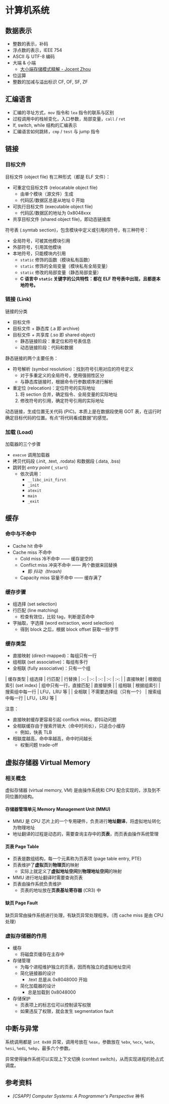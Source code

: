 # 计算机系统

## 数据表示

+ 整数的表示，补码
+ 浮点数的表示，IEEE 754
+ ASCII 与 UTF-8 编码
+ 大端 & 小端
  + [大小端存储模式精解 - Jocent Zhou](https://jocent.me/2017/07/25/big-little-endian.html)
+ 位运算
+ 整数的加减与溢出标识 CF, OF, SF, ZF

## 汇编语言

+ 汇编的寻址方式，`mov` 指令和 `lea` 指令的联系与区别
+ 过程调用中的栈帧变化，入口参数，局部变量，`call` / `ret`
+ If, switch, while 结构的汇编表示
+ 汇编语言如何跳转，`cmp` / `test` 与 jump 指令

## 链接

### 目标文件

目标文件 (object file) 有三种形式（都是 ELF 文件）：

+ 可重定位目标文件 (relocatable object file)
  + 由单个模块（源文件）生成
  + 代码区/数据区总是从地址 0 开始
+ 可执行目标文件 (executable object file)
  + 代码区/数据区的地址为 0x8048xxx
+ 共享目标文件 (shared object file)，即动态链接库

符号表 (.symtab section)，包含模块中定义或引用的符号，有三种符号：

+ 全局符号，可被其他模块引用
+ 外部符号，引用其他模块
+ 本地符号，只能模块内引用
  + `static` 修饰的函数（模块私有函数）
  + `static` 修饰的全局变量（模块私有全局变量）
  + `static` 修改的局部变量（静态局部变量）
  + **C 语言中 `static` 关键字的公共特性：都在 ELF 符号表中出现，且都是本地符号。**

### 链接 (Link)

链接的分类

+ 目标文件
+ 目标文件 + 静态库 (.a 即 archive)
+ 目标文件 + 共享库 (.so 即 shared object)
  + 静态链接阶段：重定位和符号表信息
  + 动态链接阶段：代码和数据

静态链接的两个主要任务：

+ 符号解析 (symbol resolution)：找到符号引用对应的符号定义
  + 对于多重定义的全局符号，使用强弱性区分
  + 与静态库链接时，根据命令行参数顺序进行解析
+ 重定位 (relocation)：定位符号的实际地址
  1. 将 section 合并，确定指令、全局变量的实际地址
  1. 修改符号的引用，确定符号引用的实际地址

动态链接，生成位置无关代码 (PIC)。本质上是在数据段使用 GOT 表，在运行时确定目标代码的位置。有点“将代码看成数据”的感觉。

### 加载 (Load)

加载器的三个步骤

+ `execve` 调用加载器
+ 拷贝代码段 (.init, .text, .rodata) 和数据段 (.data, .bss)
+ 跳转到 _entry point_ (`_start`)
  + 依次调用：
    + `__libc_init_first`
    + `_init`
    + `atexit`
    + `main`
    + `_exit`

## 缓存

### 命中与不命中

+ Cache hit 命中
+ Cache miss 不命中
  + Cold miss 冷不命中 —— 缓存是空的
  + Conflict miss 冲突不命中 —— 两个数据来回替换
    + 即 _抖动（thrash)_
  + Capacity miss 容量不命中 —— 缓存满了

### 缓存步骤

+ 组选择 (set selection)
+ 行匹配 (line matching)
  + 检查有效位，比较 tag，判断是否命中
+ 字抽取，字选择 (word extraction, word selection)
  + 得到 block 之后，根据 block offset 获取一些字节

### 缓存类型

+ 直接映射 (direct-mapped)：每组只有一行
+ 组相联 (set associative)：每组有多行
+ 全相联 (fully associative)：只有一个组

| 缓存类型 | 组选择 | 行匹配 | 行替换
| :-: | :-: | :-: | :-: | :-: |
| 直接映射 | 根据组索引 (set index) | 组中只有一行，直接匹配 | 直接替换 |
| 组相联 | 根据组索引 | 搜索组中每一行 | LFU，LRU 等 |
| 全相联 | 不需要选择组（只有一个） | 搜索组中每一行 | LFU，LRU 等 |

注意：

+ 直接映射缓存更容易引起 conflick miss，即抖动问题
+ 全相联缓存由于搜索开销大（命中时间长），只适合小缓存
  + 例如，快表 TLB
+ 相联度越高，命中率越高，命中时间越长
  + 权衡问题 trade-off

## 虚拟存储器 Virtual Memory

### 相关概念

虚拟存储器 (virtual memory, VM) 是由操作系统和 CPU 配合实现的，涉及到不同位置的结构。

#### 存储器管理单元 Memory Management Unit (MMU)

+ MMU 是 CPU 芯片上的一个专用硬件，负责进行**地址翻译**，将虚拟地址转化为物理地址
+ 地址翻译的过程是动态的，需要查询主存中的**页表**，而页表由操作系统管理

#### 页表 Page Table

+ 页表是数组结构，每一个元素称为页表项 (page table entry, PTE)
+ 页表维护了**虚拟页**到**物理页**的映射
  + 实际上就定义了**虚拟地址空间**到**物理地址空间**的映射
+ MMU 进行地址翻译时需要查询页表
+ 页表由操作系统负责维护
  + 页表的地址放在**页表基址寄存器** (CR3) 中

#### 缺页 Page Fault

缺页异常由操作系统进行处理，有缺页异常处理程序。（而 cache miss 是由 CPU 处理）

### 虚拟存储器的作用

+ 缓存
  + 将磁盘页缓存在主存中
+ 存储管理
  + 为每个进程维护独立的页表，因而有独立的虚拟地址空间
  + 简化链接器的设计
    + .text 总是从 0x8048000 开始
  + 简化加载器的设计
    + 总是加载到 0x8048000
+ 存储保护
  + 页表项上的标志位可以控制读写权限
  + 如果违反了权限，就会发生 segmentation fault

## 中断与异常

系统调用都是 `int 0x80` 异常，调用号放在 `%eax`，参数放在 `%ebx`, `%ecx`, `%edx`, `%esi`, `%edi`, `%ebp`，最多六个参数。

异常使得操作系统可以实现上下文切换 (context switch)，从而实现进程的抢占式调度。

## 参考资料

+ _[CSAPP] Computer Systems: A Programmer's Perspective_ 神书